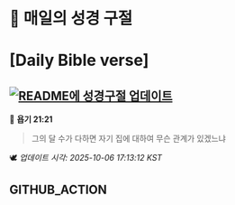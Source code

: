 # 🙏 매일의 성경 구절
# [Daily Bible verse]
## [![README에 성경구절 업데이트](https://github.com/DONGSUKA/first_test/actions/workflows/update-readme-bible.yml/badge.svg)](https://github.com/DONGSUKA/first_test/actions/workflows/update-readme-bible.yml)
<!-- START_BIBLE_VERSE -->
📖 **욥기 21:21**
> 그의 달 수가 다하면 자기 집에 대하여 무슨 관계가 있겠느냐

🕊️ _업데이트 시각: 2025-10-06 17:13:12 KST_
  <!-- END_BIBLE_VERSE -->
## GITHUB_ACTION
